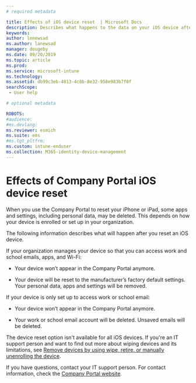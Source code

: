 ```yaml
---
# required metadata

title: Effects of iOS device reset  | Microsoft Docs
description: Describes what happens to the data on your iOS device after you reset it in the Intune Company Portal. 
keywords:
author: lenewsad
ms.author: lanewsad
manager: dougeby
ms.date: 09/20/2019
ms.topic: article
ms.prod:
ms.service: microsoft-intune
ms.technology:
ms.assetid: db99c3eb-4813-4c8b-8e32-958e983b7f0f
searchScope:
 - User help

# optional metadata

ROBOTS:  
#audience:
#ms.devlang:
ms.reviewer: esmich
ms.suite: ems
#ms.tgt_pltfrm:
ms.custom: intune-enduser
ms.collection: M365-identity-device-management
---
```



# Effects of Company Portal iOS device reset 

When you use the Company Portal to reset your iPhone or iPad, some apps and settings, including personal data, may be deleted. This depends on how your device is enrolled or set up in your organization. 

The following information describes what will happen after you reset an iOS device. 

If your organization manages your device so that you can access work and school emails, apps, and Wi-Fi:

- Your device won’t appear in the Company Portal anymore.  

- Your device will be reset to the manufacturer’s factory default settings. Your personal data, apps and settings will be removed.

If your device is only set up to access work or school email:

- Your device won’t appear in the Company Portal anymore.  

- Your work or school email account will be deleted. Unsaved emails will be deleted.  

The device reset option isn't available for all iOS devices. If you're an IT support person and want to find out more about wiping devices and its limitations, see [Remove devices by using wipe, retire, or manually unenrolling the device](https://docs.microsoft.com/intune/devices-wipe).  

If you have questions, contact your IT support person. For contact information, check the [Company Portal website](https://go.microsoft.com/fwlink/?linkid=2010980).
